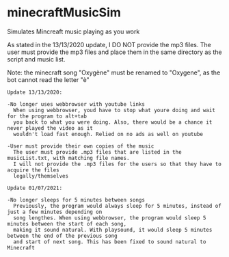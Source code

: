 # minecraftMusicSim
Simulates Mincreaft music playing as you work

As stated in the 13/13/2020 update, I DO NOT provide the mp3 files. The user must provide the mp3
files and place them in the same directory as the script and music list.

Note: the minecraft song "Oxygène" must be renamed to "Oxygene", as the bot cannot read the letter "è"

`````````````````````````````````````````````````````````````````````````````````````````````
Update 13/13/2020:

-No longer uses webbrowser with youtube links
  When using webbrowser, youd have to stop what youre doing and wait for the program to alt+tab
  you back to what you were doing. Also, there would be a chance it never played the video as it
  wouldn't load fast enough. Relied on no ads as well on youtube
  
-User must provide their own copies of the music
  The user must provide .mp3 files that are listed in the musicList.txt, with matching file names.
  I will not provide the .mp3 files for the users so that they have to acquire the files 
  legally/themselves

`````````````````````````````````````````````````````````````````````````````````````````````
`````````````````````````````````````````````````````````````````````````````````````````````
Update 01/07/2021:

-No longer sleeps for 5 minutes between songs
  Previously, the program would always sleep for 5 minutes, instead of just a few minutes depending on 
  song lengthes. When using webbrowser, the program would sleep 5 minutes between the start of each song, 
  making it sound natural. With playsound, it would sleep 5 minutes between the end of the previous song
  and start of next song. This has been fixed to sound natural to Minecraft
  
`````````````````````````````````````````````````````````````````````````````````````````````
